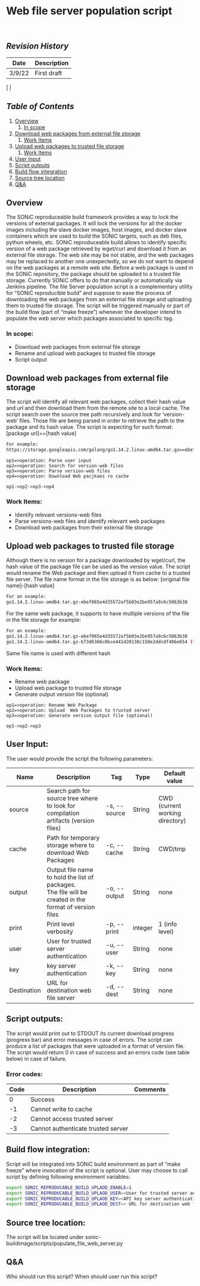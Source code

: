 # Web file server population script
&nbsp;
&nbsp;
## _Revision History_
                    
Date          | Description
----------- | -------------
3/9/22        | First draft
| 
|

## _Table of Contents_

1. [Overview](#Overview)
    1. [In scope](#subparagraph1)
2. [Download web packages from external file storage](#paragraph1)
    1. [Work Items](#subparagraph1)
3. [Upload web packages to trusted file storage](#paragraph2)
    1. [Work Items](#subparagraph1)
4. [User Input](#paragraph3)
5. [Script outputs](#paragraph4)
6. [Build flow integration](#paragraph5)
7. [Source tree location](#paragraph6)
8. [Q&A](#paragraph7)



## Overview
The SONiC reproduceable build framework provides a way to lock the versions of external packages. It will lock the versions for all the docker images including the slave docker images, host images, and docker slave containers which are used to build the SONiC targets, such as deb files, python wheels, etc.
SONiC reproduceable build allows to identify specific version of a web package retrieved by wget/curl and download it from an external file storage. 
The web site may be not stable, and the web packages may be replaced to another one unexpectedly, so we do not want to depend on the web packages at a remote web site. 
Before a web package is used in the SONiC repository, the package should be uploaded to a trusted file storage. Currently SONiC offers to do that manually or automatically via Jenkins pipeline.
The file Server population script is a complementary utility for “SONiC reproducible build” and suppose to ease the process of downloading the web packages from an external file storage and uploading them to trusted file storage.
The script will be triggered manually or part of the build flow (part of “make freeze”) whenever the developer intend to populate the web server which packages associated to specific tag. 

### In scope:
- Download web packages from external file storage
- Rename and upload web packages to trusted file storage
- Script output

## Download web packages from external file storage
The script will identify all relevant web packages, collect their hash value and url and then download them from the remote site to a local cache.
The script search over the source tree path recursively and look for ‘version-web’ files.
Those file are being parsed in order to retrieve the path to the package and its hash value. The script is expecting for such format:
[package url]==[hash value]

```sh
For example:
https://storage.googleapis.com/golang/go1.14.2.linux-amd64.tar.gz==ebef065e4d35572af5b03e2be957a9c6c5063b38
```

```flow
op1=>operation: Parse user input
op2=>operation: Search for version-web files
op3=>operation: Parse version-web files
op4=>operation: Download Web pacjkaes ro cache

op1->op2->op3->op4
```


### Work Items:
- Identify relevant versions-web files
- Parse versions-web files and identify relevant web packages
- Download web packages from their external file storage


## Upload web packages to trusted file storage

Although there is no version for a package downloaded by wget/curl, the hash value of the package file can be used as the version value. 
The script would rename the Web package and then upload it from cache to a trusted file server. The file name format in the file storage is as below:
[original file name]-[hash value]
```sh
For an example: 
go1.14.2.linux-amd64.tar.gz-ebef065e4d35572af5b03e2be957a9c6c5063b38
```
For the same web package, it supports to have multiple versions of the file in the file storage
for example:
```sh
For an example: 
go1.14.2.linux-amd64.tar.gz-ebef065e4d35572af5b03e2be957a9c6c5063b38
go1.14.2.linux-amd64.tar.gz-b73d6366c0bce441d20138c150e2ddcdf406e654 (fake hash value)
```
Same file name is used with different hash 

### Work Items:
- Rename web package
- Upload web package to trusted file storage
- Generate output version file (optional)


```flow
op1=>operation: Rename Web Package
op2=>operation: Upload  Web Packages to trusted server
op3=>operation: Generate version output file (optional)

op1->op2->op3
```

## User Input:
The user would provide the script the following parameters:

| Name        	| Description                                                                                                	| Tag          	| Type    	| Default value                      	|
|-------------	|------------------------------------------------------------------------------------------------------------	|--------------	|---------	|------------------------------------	|
| source      	| Search path for source tree where to  look for<br> compilation artifacts (version files)                   	| -s, --source 	| String  	| CWD<br>(current working directory) 	|
| cache       	| Path for temporary storage where to download Web Packages                                                  	| -c, --cache  	| String  	| CWD/tmp                            	|
| output      	| Output file name to hold the list of packages.<br> The file will be created in the format of version files 	| -o, --output 	| String  	| none                               	|
| print       	| Print level verbosity                                                                                      	| -p, --print  	| integer 	| 1 (info level)                     	|
| user        	| User for trusted server authentication                                                                     	| -u, --user   	| String  	| none                               	|
| key         	| key server authentication                                                                                  	| -k, --key    	| String  	| none                               	|
| Destination 	| URL for destination web file server                                                                        	| -d, --dest   	| String  	| none                               	|


## Script outputs:

The script would print out to STDOUT its current download progress (progress bar) and error messages in case of errors.
The script can produce a list of packages that were uploaded in a format of version file.
The script would return 0 in case of success and an errors code (see table below) in case of failure.
### Error codes:

Code         | Description					        | Comments
------------ | -------------------------------------| -------------
 0		     | Success						        |
-1		     | Cannot write to cache                |
-2		     | Cannot access trusted server         |
-3		     | Cannot authenticate trusted server   |


## Build flow integration:
Script will be integrated into SONiC build environment as part of “make freeze” where invocation of the script is optional. User may choose to call script by defining following environment variables:

```sh
export SONIC_REPRODUCABLE_BUILD_UPLAOD_ENABLE=1
export SONIC_REPRODUCABLE_BUILD_UPLAOD_USER=<User for trusted server authentication>
export SONIC_REPRODUCABLE_BUILD_UPLAOD_KEY=<API key server authentication>
export SONIC_REPRODUCABLE_BUILD_UPLAOD_DEST=< URL for destination web file server>

```
## Source tree location:
 
 The script will be located under
sonic-buildimage/scripts/populate_file_web_server.py

## Q&A
Who should run this script?
When should user run this script?


